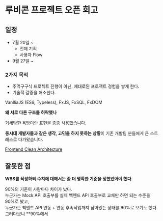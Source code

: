 # 루비콘 프로젝트 오픈 회고

## 일정

* 7월 20일 ~ 
  * 전체 기획
  * 사용자 Flow
* 9월 27일 ~ 

### 2가지 목적

* 주먹구구식 프로젝트 진행이 아닌, 제대로된 프로젝트 경험을 쌓게 한다.
* 기술적 갈증을 해소한다.

VanlliaJS (ES6, Typeless), FxJS, FxSQL, FxDOM

**왜 서로 다른 구조를 허락했나**  
  
거세당한 욕망이란 표현을 종종 사용했습니다.  

**동시대 개발자들과 같은 생각, 고민을 하지 못하는 상황**이 기존 개발팀 분들에게 큰 스트레스로 다가왔습니다.  

[Frontend Clean Architecture](https://dev.to/bespoyasov/clean-architecture-on-frontend-4311) 

## 잘못한 점

**WBS를 작성하되 수치에 대해서는 좀 더 명확한 기준을 정했었어야 했다.**  

90%의 기준이 사람마다 차이가 났다.  
누군가는 Mock API 호출부를 실제 백엔드 API 호출부로 교체만 하면 되는 수준을 90%로 봤고,  
누군가는 백엔드 API 연동 + 연동 후속작업까지 남아있는 상태를 90%로 보기도 했다.  
그러다보니 **90%에서 

